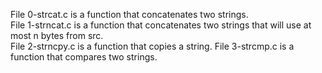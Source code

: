 File 0-strcat.c is a function that concatenates two strings.  
File 1-strncat.c is a function that concatenates two strings that will use at most n bytes from src.  
File 2-strncpy.c is a function that copies a string.
File 3-strcmp.c is a function that compares two strings.  